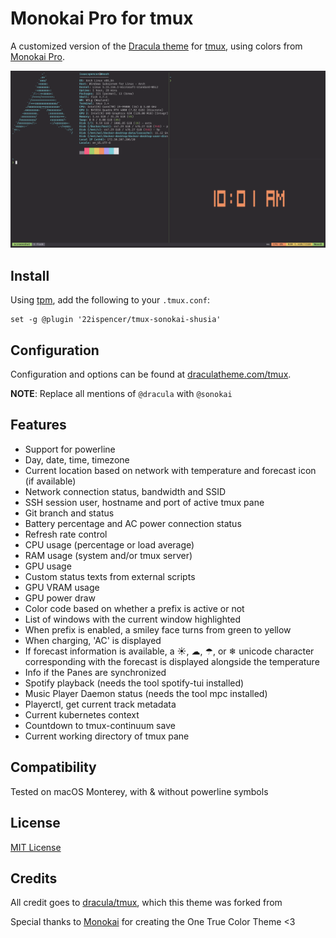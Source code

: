 # Monokai Pro for tmux

A customized version of the [Dracula theme](https://github.com/dracula/tmux) for [tmux](https://github.com/tmux/tmux/wiki), using colors from [Monokai Pro](https://monokai.pro/).

![Screenshot](./screenshot.png)

## Install

Using [tpm](https://github.com/tmux-plugins/tpm), add the following to your `.tmux.conf`:

```tmux
set -g @plugin '22ispencer/tmux-sonokai-shusia'
```

## Configuration

Configuration and options can be found at [draculatheme.com/tmux](https://draculatheme.com/tmux).

**NOTE**: Replace all mentions of `@dracula` with `@sonokai`

## Features

- Support for powerline
- Day, date, time, timezone
- Current location based on network with temperature and forecast icon (if available)
- Network connection status, bandwidth and SSID
- SSH session user, hostname and port of active tmux pane
- Git branch and status
- Battery percentage and AC power connection status
- Refresh rate control
- CPU usage (percentage or load average)
- RAM usage (system and/or tmux server)
- GPU usage
- Custom status texts from external scripts
- GPU VRAM usage
- GPU power draw
- Color code based on whether a prefix is active or not
- List of windows with the current window highlighted
- When prefix is enabled, a smiley face turns from green to yellow
- When charging, 'AC' is displayed
- If forecast information is available, a ☀, ☁, ☂, or ❄ unicode character corresponding with the forecast is displayed alongside the temperature
- Info if the Panes are synchronized
- Spotify playback (needs the tool spotify-tui installed)
- Music Player Daemon status (needs the tool mpc installed)
- Playerctl, get current track metadata
- Current kubernetes context
- Countdown to tmux-continuum save
- Current working directory of tmux pane

## Compatibility

Tested on macOS Monterey, with & without powerline symbols

## License

[MIT License](./LICENSE)

## Credits

All credit goes to [dracula/tmux](https://github.com/dracula/tmux), which this theme was forked from

Special thanks to [Monokai](https://monokai.nl/) for creating the One True Color Theme <3

